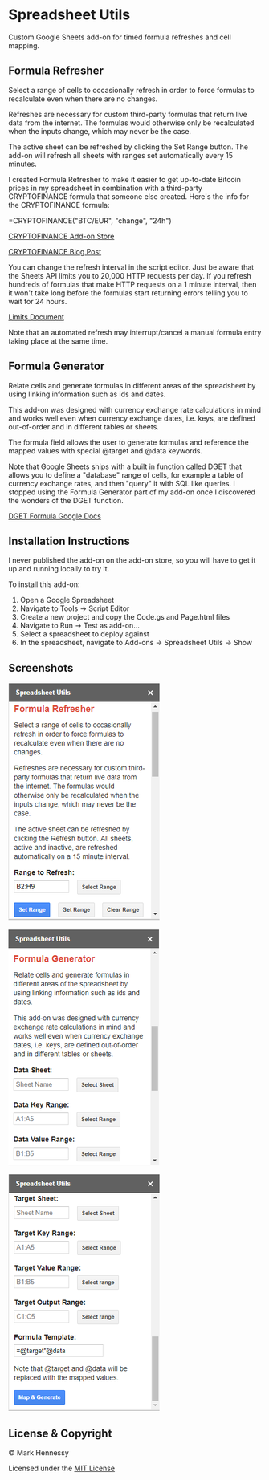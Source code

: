 # Spreadsheet Utils
Custom Google Sheets add-on for timed formula refreshes and cell mapping.

## Formula Refresher
Select a range of cells to occasionally refresh in order to force formulas to recalculate even when there are no changes.

Refreshes are necessary for custom third-party formulas that return live data from the internet. The formulas would otherwise only be recalculated when the inputs change, which may never be the case.

The active sheet can be refreshed by clicking the Set Range button. The add-on will refresh all sheets with ranges set automatically every 15 minutes.

I created Formula Refresher to make it easier to get up-to-date Bitcoin prices in my spreadsheet in combination with a third-party CRYPTOFINANCE formula that someone else created. Here's the info for the CRYPTOFINANCE formula:

=CRYPTOFINANCE("BTC/EUR", "change", "24h")

[CRYPTOFINANCE Add-on Store](https://chrome.google.com/webstore/detail/cryptofinance/bhjnahcnhemcnnenhgbmmdapapblnlcn?hl=en)

[CRYPTOFINANCE Blog Post](https://jbuty.com/how-to-get-crypto-currencies-rates-and-more-in-google-sheet-1a57e571bc14)

You can change the refresh interval in the script editor. Just be aware that the Sheets API limits you to 20,000 HTTP requests per day. If you refresh hundreds of formulas that make HTTP requests on a 1 minute interval, then it won't take long before the formulas start returning errors telling you to wait for 24 hours. 

[Limits Document](https://developers.google.com/apps-script/guides/services/quotas)

Note that an automated refresh may interrupt/cancel a manual formula entry taking place at the same time. 

## Formula Generator
Relate cells and generate formulas in different areas of the spreadsheet by using linking information such as ids and dates.

This add-on was designed with currency exchange rate calculations in mind and works well even when currency exchange dates, i.e. keys, are defined out-of-order and in different tables or sheets.

The formula field allows the user to generate formulas and reference the mapped values with special @target and @data keywords.

Note that Google Sheets ships with a built in function called DGET that allows you to define a "database" range of cells, for example a table of currency exchange rates, and then "query" it with SQL like queries. I stopped using the Formula Generator part of my add-on once I discovered the wonders of the DGET function. 

[DGET Formula Google Docs](https://support.google.com/docs/answer/3094148?hl=en)

## Installation Instructions
I never published the add-on on the add-on store, so you will have to get it up and running locally to try it.

To install this add-on:
1. Open a Google Spreadsheet
2. Navigate to Tools -> Script Editor
3. Create a new project and copy the Code.gs and Page.html files
4. Navigate to Run -> Test as add-on...
5. Select a spreadsheet to deploy against
6. In the spreadsheet, navigate to Add-ons -> Spreadsheet Utils -> Show

## Screenshots
![Formula Refresher UI](screenshots/formula_refresher_ui.png)

![Formula Generator UI - Part 1](screenshots/formula_generator_ui_part1.png)

![Formula Generator UI - Part 2](screenshots/formula_generator_ui_part2.png)

## License & Copyright
© Mark Hennessy

Licensed under the [MIT License](LICENSE)
